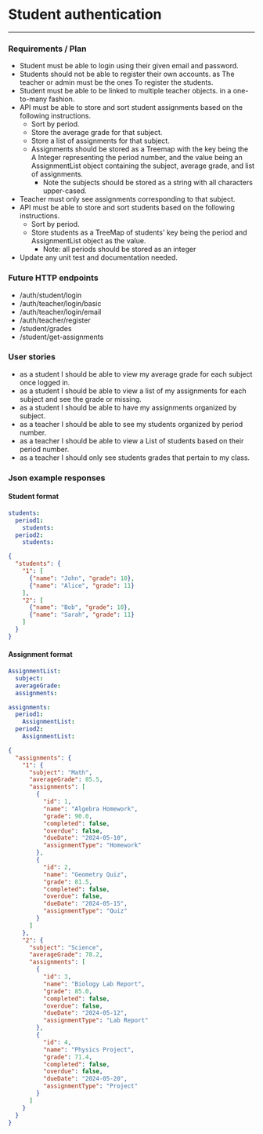 # Student authentication
___

### Requirements / Plan

- Student must be able to login using their given email and password.
- Students should not be able to register their own accounts. as The teacher or admin must be the ones
  To register the students.
- Student must be able to be linked to multiple teacher objects. in a one-to-many fashion.
- API must be able to store and sort student assignments based on the following instructions.
  - Sort by period.
  - Store the average grade for that subject.
  - Store a list of assignments for that subject.
  - Assignments should be stored as a Treemap with the key being the A Integer representing the period number,
    and the value being an AssignmentList object containing the subject, average grade, and list of assignments.
    - Note the subjects should be stored as a string with all characters upper-cased.
- Teacher must only see assignments corresponding to that subject.
- API must be able to store and sort students based on the following instructions.
  - Sort by period.
  - Store students as a TreeMap of students' key being the period and AssignmentList object as the value.
    - Note: all periods should be stored as an integer
- Update any unit test and documentation needed.
### Future HTTP endpoints

- /auth/student/login
- /auth/teacher/login/basic
- /auth/teacher/login/email
- /auth/teacher/register
- /student/grades
- /student/get-assignments


### User stories

- as a student I should be able to view my average grade for each subject once logged in.
- as a student I should be able to view a list of my assignments for each subject and see the grade or missing.
- as a student I should be able to have my assignments organized by subject.
- as a teacher I should be able to see my students organized by period number.
- as a teacher I should be able to view a List of students based on their period number.
- as a teacher I should only see students grades that pertain to my class.



### Json example responses

#### Student format
```yaml
students:
  period1:
    students:
  period2:
    students:
```

```json
{
  "students": {
    "1": [
      {"name": "John", "grade": 10},
      {"name": "Alice", "grade": 11}
    ],
    "2": [
      {"name": "Bob", "grade": 10},
      {"name": "Sarah", "grade": 11}
    ]
  }
}
```

#### Assignment format
```yaml
AssignmentList:
  subject:
  averageGrade:
  assignments:
```
```yaml
assignments:
  period1:
    AssignmentList:
  period2:
    AssignmentList:
```
```json
{
  "assignments": {
    "1": {
      "subject": "Math",
      "averageGrade": 85.5,
      "assignments": [
        {
          "id": 1,
          "name": "Algebra Homework",
          "grade": 90.0,
          "completed": false,
          "overdue": false,
          "dueDate": "2024-05-10",
          "assignmentType": "Homework"
        },
        {
          "id": 2,
          "name": "Geometry Quiz",
          "grade": 81.5,
          "completed": false,
          "overdue": false,
          "dueDate": "2024-05-15",
          "assignmentType": "Quiz"
        }
      ]
    },
    "2": {
      "subject": "Science",
      "averageGrade": 78.2,
      "assignments": [
        {
          "id": 3,
          "name": "Biology Lab Report",
          "grade": 85.0,
          "completed": false,
          "overdue": false,
          "dueDate": "2024-05-12",
          "assignmentType": "Lab Report"
        },
        {
          "id": 4,
          "name": "Physics Project",
          "grade": 71.4,
          "completed": false,
          "overdue": false,
          "dueDate": "2024-05-20",
          "assignmentType": "Project"
        }
      ]
    }
  }
}
```
